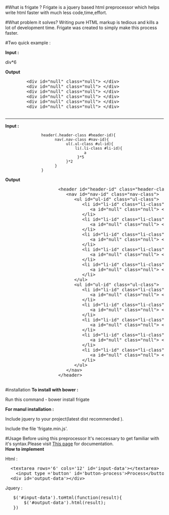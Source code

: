 #What is frigate ?
Frigate is a jquery based html preprocessor which helps write html faster with much less code,time,effort.

#What problem it solves?
Writing pure HTML markup is tedious and kills a lot of development time. Frigate was created to simply make this process faster.

#Two quick example :
<p><b>Input :</b></p>
        div*6  
<p><b>Output</b></p>
  <pre>
		&#x3C;div id=&#x22;null&#x22; class=&#x22;null&#x22;&#x3E; &#x3C;/div&#x3E;
		&#x3C;div id=&#x22;null&#x22; class=&#x22;null&#x22;&#x3E; &#x3C;/div&#x3E;
		&#x3C;div id=&#x22;null&#x22; class=&#x22;null&#x22;&#x3E; &#x3C;/div&#x3E;
		&#x3C;div id=&#x22;null&#x22; class=&#x22;null&#x22;&#x3E; &#x3C;/div&#x3E;
		&#x3C;div id=&#x22;null&#x22; class=&#x22;null&#x22;&#x3E; &#x3C;/div&#x3E;
		&#x3C;div id=&#x22;null&#x22; class=&#x22;null&#x22;&#x3E; &#x3C;/div&#x3E;
  </pre>
 <hr> 
<p><b>Input :</b></p>
				
					header(.header-class #header-id){
						  nav(.nav-class #nav-id){
							   ul(.ul-class #ul-id){
								   li(.li-class #li-id){
									   a
									}*5
							   }*2
						  }
					}
			
<p><b>Output</b></p>
  <pre>
					&#x3C;header id=&#x22;header-id&#x22; class=&#x22;header-class&#x22;&#x3E;
					   &#x3C;nav id=&#x22;nav-id&#x22; class=&#x22;nav-class&#x22;&#x3E;
						  &#x3C;ul id=&#x22;ul-id&#x22; class=&#x22;ul-class&#x22;&#x3E;
							 &#x3C;li id=&#x22;li-id&#x22; class=&#x22;li-class&#x22;&#x3E;
								&#x3C;a id=&#x22;null&#x22; class=&#x22;null&#x22;&#x3E; &#x3C;/a&#x3E;
							 &#x3C;/li&#x3E;
							 &#x3C;li id=&#x22;li-id&#x22; class=&#x22;li-class&#x22;&#x3E;
								&#x3C;a id=&#x22;null&#x22; class=&#x22;null&#x22;&#x3E; &#x3C;/a&#x3E;
							 &#x3C;/li&#x3E;
							 &#x3C;li id=&#x22;li-id&#x22; class=&#x22;li-class&#x22;&#x3E;
								&#x3C;a id=&#x22;null&#x22; class=&#x22;null&#x22;&#x3E; &#x3C;/a&#x3E;
							 &#x3C;/li&#x3E;
							 &#x3C;li id=&#x22;li-id&#x22; class=&#x22;li-class&#x22;&#x3E;
								&#x3C;a id=&#x22;null&#x22; class=&#x22;null&#x22;&#x3E; &#x3C;/a&#x3E;
							 &#x3C;/li&#x3E;
							 &#x3C;li id=&#x22;li-id&#x22; class=&#x22;li-class&#x22;&#x3E;
								&#x3C;a id=&#x22;null&#x22; class=&#x22;null&#x22;&#x3E; &#x3C;/a&#x3E;
							 &#x3C;/li&#x3E;
						  &#x3C;/ul&#x3E;
						  &#x3C;ul id=&#x22;ul-id&#x22; class=&#x22;ul-class&#x22;&#x3E;
							 &#x3C;li id=&#x22;li-id&#x22; class=&#x22;li-class&#x22;&#x3E;
								&#x3C;a id=&#x22;null&#x22; class=&#x22;null&#x22;&#x3E; &#x3C;/a&#x3E;
							 &#x3C;/li&#x3E;
							 &#x3C;li id=&#x22;li-id&#x22; class=&#x22;li-class&#x22;&#x3E;
								&#x3C;a id=&#x22;null&#x22; class=&#x22;null&#x22;&#x3E; &#x3C;/a&#x3E;
							 &#x3C;/li&#x3E;
							 &#x3C;li id=&#x22;li-id&#x22; class=&#x22;li-class&#x22;&#x3E;
								&#x3C;a id=&#x22;null&#x22; class=&#x22;null&#x22;&#x3E; &#x3C;/a&#x3E;
							 &#x3C;/li&#x3E;
							 &#x3C;li id=&#x22;li-id&#x22; class=&#x22;li-class&#x22;&#x3E;
								&#x3C;a id=&#x22;null&#x22; class=&#x22;null&#x22;&#x3E; &#x3C;/a&#x3E;
							 &#x3C;/li&#x3E;
							 &#x3C;li id=&#x22;li-id&#x22; class=&#x22;li-class&#x22;&#x3E;
								&#x3C;a id=&#x22;null&#x22; class=&#x22;null&#x22;&#x3E; &#x3C;/a&#x3E;
							 &#x3C;/li&#x3E;
						  &#x3C;/ul&#x3E;
					   &#x3C;/nav&#x3E;
					&#x3C;/header&#x3E;
  </pre>
  
  
#installation 
<b> To install with bower : </b>
<p> Run this command - bower install frigate</p>
<b> For manul installation : </b>
<p>Include jquery to your project(latest dist recommended ).</p>
<p>Include the file 'frigate.min.js'.</p>

#Usage
Before using this preprocessor It's neccessary to  get familiar with it's syntax.Please visit <a href='http://www.htmlai.com/doc.html'>This page</a> for documentation.</br>
<b>How to implement</b>
<p>Html : </p>
<pre>
  &#x3C;textarea rows=&#x27;6&#x27; cols=&#x27;12&#x27; id=&#x27;input-data&#x27;&#x3E;&#x3C;/textarea&#x3E;
    &#x3C;input type =&#x27;button&#x27; id=&#x27;button-process&#x27;&#x3E;Process&#x3C;/button&#x3E;
  &#x3C;div id=&#x27;output-data&#x27;&#x3E;&#x3C;/div&#x3E;
</pre>

<p>Jquery : </p>
<pre>
   $('#input-data').toHtml(function(result){
       $('#output-data').html(result);
   })
</pre>
